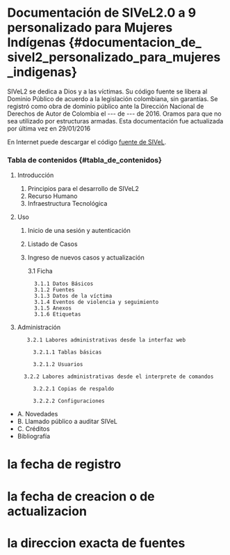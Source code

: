 
# Documentación de SIVeL2.0 a 9 personalizado para Mujeres Indígenas {#documentacion_de_ sivel2_personalizado_para_mujeres_indigenas}

SIVeL2 se dedica a Dios y a las víctimas. Su código fuente se libera al Dominio Público de acuerdo a la legislación colombiana, sin garantías. Se registró como obra de dominio público ante la Dirección Nacional de Derechos de Autor de Colombia el --- de --- de 2016. Oramos para que no sea utilizado por estructuras armadas. Esta documentación fue actualizada por última vez en 29/01/2016

En Internet puede descargar el código [fuente de SIVeL](https://github.com/pasosdeJesus/sivel2_mujeresindigenas/tree/master).

### Tabla de contenidos  {#tabla_de_contenidos}
1. Introducción
      1. Principios para el desarrollo de SIVeL2
      2. Recurso Humano
      3. Infraestructura Tecnológica
2. Uso
   1. Inicio de una sesión y autenticación
   2. Listado de Casos
   3. Ingreso de nuevos casos y actualización
         
         3.1 Ficha
            
            3.1.1 Datos Básicos
            3.1.2 Fuentes
            3.1.3 Datos de la víctima
            3.1.4 Eventos de violencia y seguimiento 
            3.1.5 Anexos
            3.1.6 Etiquetas
                
3. Administración
       
          3.2.1 Labores administrativas desde la interfaz web
            
            3.2.1.1 Tablas básicas
            
            3.2.1.2 Usuarios
        
         3.2.2 Labores administrativas desde el interprete de comandos
        
            3.2.2.1 Copias de respaldo
        
            3.2.2.2 Configuraciones

- A. Novedades
- B. Llamado público a auditar SIVeL
- C. Créditos
- Bibliografía

# la fecha de registro
# la fecha de creacion o de actualizacion
# la direccion exacta de fuentes


